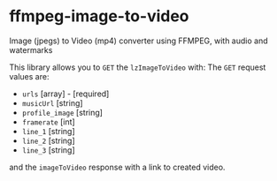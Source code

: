 # ffmpeg-image-to-video
Image (jpegs) to Video (mp4) converter using FFMPEG, with audio and watermarks


This library allows you to `GET` the `lzImageToVideo` with:
The `GET` request values are:
 - `urls` [array] - [required]
 - `musicUrl` [string]
 - `profile_image` [string]
 - `framerate` [int]
 - `line_1` [string]
 - `line_2` [string]
 - `line_3` [string]
 
and the `imageToVideo` response with a link to created video.
